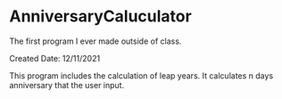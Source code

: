 # AnniversaryCaluculator
The first program I ever made outside of class.

Created Date: 12/11/2021


This program includes the calculation of leap years.
It calculates n days anniversary that the user input.
